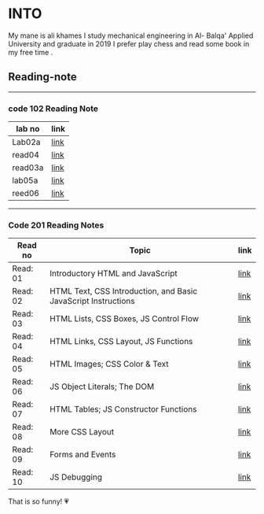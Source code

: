 # INTO

My mane is ali khames I study mechanical engineering in Al- Balqa' Applied University and graduate in 2019 I prefer play chess and read some book in my free time .

## Reading-note

--------------------------
### code 102 Reading Note

lab no  | link
-----   |-----
Lab02a  | [link](102/lab02a)
read04  | [ link](102/js.md)
read03a | [link](102/read03a.html) 
lab05a  | [link](102/Read05.md)
reed06  | [link](102/reed06.md)

-------------------------------
### Code 201 Reading Notes


Read no  | Topic                                                          |link
-----    |-----                                                           |-----
Read: 01 | Introductory HTML and JavaScript                               |[link](201/read01.md)
Read: 02 | HTML Text, CSS Introduction, and Basic JavaScript Instructions |[link](201/read02.md)
Read: 03 |HTML Lists, CSS Boxes, JS Control Flow                          |[link](201/read03.md)
Read: 04 | HTML Links, CSS Layout, JS Functions                           |[link](201/read04.md)
Read: 05 | HTML Images; CSS Color & Text                                  |[link](201/read05.md)
Read: 06 | JS Object Literals; The DOM	                                  |[link](201/read06.md)
Read: 07 | HTML Tables; JS Constructor Functions	                        |[link](201/read07.md)
Read: 08 | More CSS Layout                                                |[link](201/read08.md)
Read: 09 | Forms and Events                                               |[link](201/read)
Read: 10 | JS Debugging                                                   |[link](201/read)                                                                        
                                                                          
                                                                        
                                                                         

That is so funny! :heartpulse:
